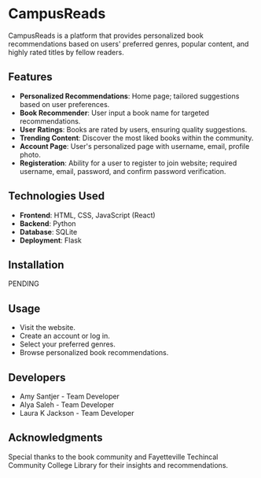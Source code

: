 # CampusReads

CampusReads is a platform that provides personalized book recommendations based on users' preferred genres, popular content, and highly rated titles by fellow readers.

## Features

- **Personalized Recommendations**: Home page; tailored suggestions based on user preferences.
- **Book Recommender**: User input a book name for targeted recommendations.
- **User Ratings**: Books are rated by users, ensuring quality suggestions.
- **Trending Content**: Discover the most liked books within the community.
- **Account Page**: User's personalized page with username, email, profile photo.
- **Registeration**: Ability for a user to register to join website; required username, email, password, and confirm password verification.

## Technologies Used

- **Frontend**: HTML, CSS, JavaScript (React)
- **Backend**: Python
- **Database**: SQLite
- **Deployment**: Flask

## Installation
PENDING

## Usage
- Visit the website.
- Create an account or log in.
- Select your preferred genres.
- Browse personalized book recommendations.


## Developers
- Amy Santjer - Team Developer
- Alya Saleh  - Team Developer
- Laura K Jackson - Team Developer

## Acknowledgments
Special thanks to the book community and Fayetteville Techincal Community College Library for their insights and recommendations.
